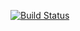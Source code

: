 [![Build Status](https://travis-ci.org/mush42/Starlit-CMS.svg?branch=master)](https://travis-ci.org/mush42/Starlit-CMS)